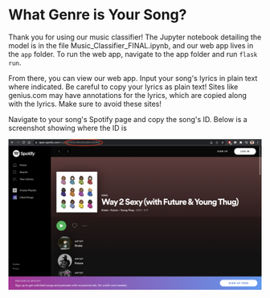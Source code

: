 # What Genre is Your Song? 


Thank you for using our music classifier! The Jupyter notebook detailing the model is in the file Music_Classifier_FINAL.ipynb, and our web app lives in the `app` folder. To run the web app, navigate to the app folder and run `flask run`. 

From there, you can view our web app. Input your song's lyrics in plain text where indicated. Be careful to copy your lyrics as plain text! Sites like genius.com may have annotations for the lyrics, which are copied along with the lyrics. Make sure to avoid these sites!

Navigate to your song's Spotify page and copy the song's ID. Below is a screenshot showing where the ID is

![Spotify song ID](https://github.com/jiahao303/music-classifier/blob/main/spotify_id.png)
